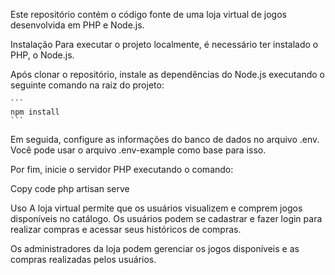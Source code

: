 Este repositório contém o código fonte de uma loja virtual de jogos desenvolvida em PHP e Node.js.

Instalação
Para executar o projeto localmente, é necessário ter instalado o PHP, o Node.js.

Após clonar o repositório, instale as dependências do Node.js executando o seguinte comando na raiz do projeto:
````
```
npm install
```
````

Em seguida, configure as informações do banco de dados no arquivo .env. Você pode usar o arquivo .env-example como base para isso.

Por fim, inicie o servidor PHP executando o comando:

Copy code
php artisan serve

Uso
A loja virtual permite que os usuários visualizem e comprem jogos disponíveis no catálogo. Os usuários podem se cadastrar e fazer login para realizar compras e acessar seus históricos de compras.

Os administradores da loja podem gerenciar os jogos disponíveis e as compras realizadas pelos usuários.
